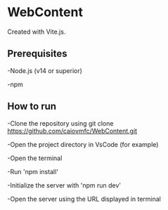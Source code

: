 # WebContent
Created with Vite.js.

## Prerequisites
-Node.js (v14 or superior)

-npm

## How to run
-Clone the repository using git clone https://github.com/caiovmfc/WebContent.git

-Open the project directory in VsCode (for example)

-Open the terminal

-Run 'npm install'

-Initialize the server with 'npm run dev'

-Open the server using the URL displayed in terminal
